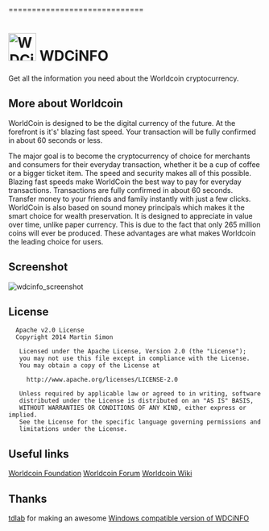 =============================
<h1><img src="https://raw.github.com/c0ding/WDCinfo/master/doc/worldcoin.png" height=55 alt="WDCinfo" title="WDCinfo"> WDCiNFO</h1>

Get all the information you need about the Worldcoin cryptocurrency.

## More about Worldcoin

WorldCoin is designed to be the digital currency of the future. At the forefront is it's' blazing fast speed. Your transaction will be fully confirmed in about 60 seconds or less.

The major goal is to become the cryptocurrency of choice for merchants and consumers for their everyday transaction, whether it be a cup of coffee or a bigger ticket item. The speed and security makes all of this possible. Blazing fast speeds make WorldCoin the best way to pay for everyday transactions. Transactions are fully confirmed in about 60 seconds. Transfer money to your friends and family instantly with just a few clicks. WorldCoin is also based on sound money principals which makes it the smart choice for wealth preservation. It is designed to appreciate in value over time, unlike paper currency. This is due to the fact that only 265 million coins will ever be produced. These advantages are what makes Worldcoin the leading choice for users.

## Screenshot

<img src="https://raw.github.com/c0ding/WDCiNFO/master/doc/screenshot.png" alt="wdcinfo_screenshot" title="wdcinfo_screenshot">

## License

```
  Apache v2.0 License
  Copyright 2014 Martin Simon

   Licensed under the Apache License, Version 2.0 (the "License");
   you may not use this file except in compliance with the License.
   You may obtain a copy of the License at

     http://www.apache.org/licenses/LICENSE-2.0

   Unless required by applicable law or agreed to in writing, software
   distributed under the License is distributed on an "AS IS" BASIS,
   WITHOUT WARRANTIES OR CONDITIONS OF ANY KIND, either express or implied.
   See the License for the specific language governing permissions and
   limitations under the License.

```

## Useful links

[Worldcoin Foundation](http://worldcoinfoundation.org/)
[Worldcoin Forum](http://worldcoinforum.org/)
[Worldcoin Wiki](http://www.wdcwiki.org/wiki/Main_Page)

## Thanks

[tdlab](https://github.com/tdlab) for making an awesome [Windows compatible version of WDCiNFO](https://github.com/tdlab/WDCiNFO-Win)